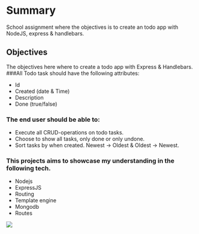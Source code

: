 # Summary
School assignment where the objectives is to create an todo app with NodeJS, express & handlebars.<br>

## Objectives
The objectives here where to create a todo app with Express & Handlebars.<br>
###All Todo task should have the following attributes:<br>
<ul>
  <li>Id</li>
  <li>Created (date & Time)</li>
  <li>Description</li>
  <li>Done (true/false)</li>
</ul>

### The end user should be able to:
<ul>
  <li>Execute all CRUD-operations on todo tasks.</li>
  <li>Choose to show all tasks, only done or only undone.</li>
  <li>Sort tasks by when created. Newest → Oldest & Oldest → Newest.</li>
</ul>

### This projects aims to showcase my understanding in the following tech.
<ul>
  <li>Nodejs</li>
    <li>ExpressJS</li>
    <li>Routing</li>
    <li>Template engine</li>
    <li>Mongodb</li>
    <li>Routes</li>
</ul>


![](todoapp.gif)
